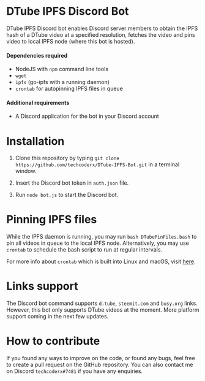 # DTube IPFS Discord Bot

DTube IPFS Discord bot enables Discord server members to obtain the IPFS hash of a DTube video at a specified resolution, fetches the video and pins video to local IPFS node (where this bot is hosted).

#### Dependencies required

* NodeJS with `npm` command line tools
* `wget`
* `ipfs` (go-ipfs with a running daemon)
* `crontab` for autopinning IPFS files in queue

#### Additional requirements

* A Discord application for the bot in your Discord account

# Installation

1. Clone this repository by typing `git clone https://github.com/techcoderx/DTube-IPFS-Bot.git` in a terminal window.

2. Insert the Discord bot token in `auth.json` file.

3. Run `node bot.js` to start the Discord bot.

# Pinning IPFS files

While the IPFS daemon is running, you may run `bash DTubePinFiles.bash` to pin all videos in queue to the local IPFS node. Alternatively, you may use `crontab` to schedule the bash script to run at regular intervals.

For more info about `crontab` which is built into Linux and macOS, visit [here](https://kvz.io/blog/2007/07/29/schedule-tasks-on-linux-using-crontab/).

# Links support

The Discord bot command supports `d.tube`, `steemit.com` and `busy.org` links. However, this bot only supports DTube videos at the moment. More platform support coming in the next few updates.

# How to contribute

If you found any ways to improve on the code, or found any bugs, feel free to create a pull request on the GitHub repository. You can also contact me on Discord `techcoderx#7481` if you have any enquiries.